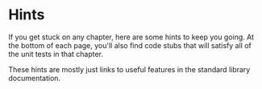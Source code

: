 # Hints

If you get stuck on any chapter, here are some hints to keep you going. At the bottom of each page, you'll also find code stubs that will satisfy all of the unit tests in that chapter.

These hints are mostly just links to useful features in the standard library documentation.
